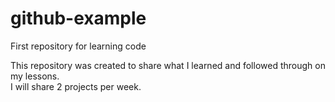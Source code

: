 # github-example
First repository for learning code

This repository was created to share what I learned and followed through on my lessons. <br>
I will share 2 projects per week.
